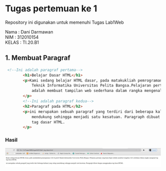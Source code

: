 # Tugas pertemuan ke 1
Repository ini digunakan untuk memenuhi Tugas Lab1Web<br>

Nama    : Dani Darmawan <br>
NIM     : 312010154 <br>
KELAS   : TI.20.B1 <br>
## 1. Membuat Paragraf
``` html
 <!--Ini adalah paragraf pertama-->
        <h1>Belajar Dasar HTML</h1>
        <p>Kami sedang belajar HTML dasar, pada matakukliah pemrograman web di prodi
            Teknik Informatika Universitas Pelita Bangsa.Pelajaran pertama yang kami dapat
            adalah membuat tampilan web sederhana dalam rangka mengenal tag tag dasar HTMl.
        </p>
        <!--Ini adalah paragraf kedua-->
        <h2>Paragraf pada HTML</h2>
        <p>ini merupakan sebuah paragraf yang terdiri dari beberapa kalimat yang saling
            mendukung sehingga menjadi satu kesatuan. Paragraph dibuat dengan menggunakan
            tag dasar HTML.
        </p>
```
### Hasil
![Hasil1](gambar_latihan/1.jpg)